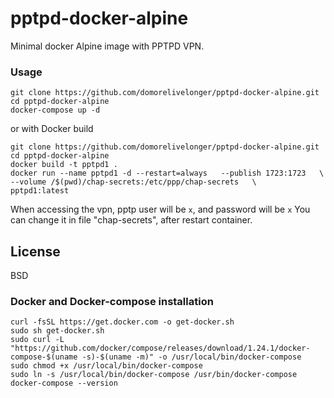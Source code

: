 # pptpd-docker-alpine
Minimal docker Alpine image with PPTPD VPN.

### Usage
```
git clone https://github.com/domorelivelonger/pptpd-docker-alpine.git
cd pptpd-docker-alpine
docker-compose up -d
```
or with Docker build
```
git clone https://github.com/domorelivelonger/pptpd-docker-alpine.git
cd pptpd-docker-alpine
docker build -t pptpd1 .
docker run --name pptpd1 -d --restart=always   --publish 1723:1723   \
--volume /$(pwd)/chap-secrets:/etc/ppp/chap-secrets   \
pptpd1:latest
```
When accessing the vpn, pptp user will be ```x```, and password will be ```x```
You can change it in file "chap-secrets", after restart container.

License
----

BSD
### Docker and Docker-compose installation
```
curl -fsSL https://get.docker.com -o get-docker.sh
sudo sh get-docker.sh
sudo curl -L "https://github.com/docker/compose/releases/download/1.24.1/docker-compose-$(uname -s)-$(uname -m)" -o /usr/local/bin/docker-compose
sudo chmod +x /usr/local/bin/docker-compose
sudo ln -s /usr/local/bin/docker-compose /usr/bin/docker-compose
docker-compose --version
```
